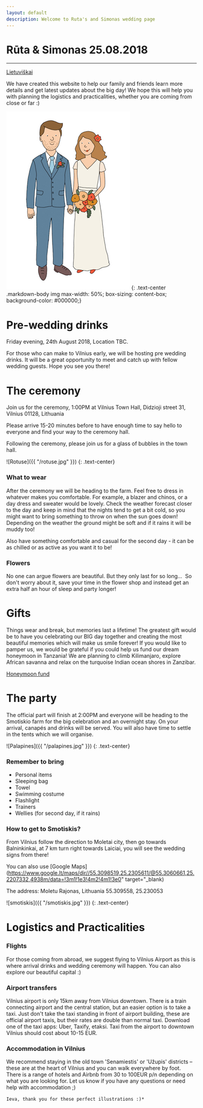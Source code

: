 ```yaml
---
layout: default
description: Welcome to Ruta's and Simonas wedding page
---
```

# [](#header-1) Rūta & Simonas 25.08.2018
------------------------------------------

[Lietuviškai](index)

We have created this website to help our family and friends learn more details and get latest updates about the big day! We hope this will help you with planning the logistics and practicalities, whether you are coming from close or far :)

![Ruta & Simonas](/R&Small.jpg)
{: .text-center .markdown-body img max-width: 50%; box-sizing: content-box; background-color: #000000;}

# [](#header-1) Pre-wedding drinks
Friday evening, 24th August 2018, Location TBC.

For those who can make to Vilnius early, we will be hosting pre wedding drinks. It will be a great opportunity to meet and catch up with fellow wedding guests. Hope you see you there!

# [](#header-1) The ceremony
Join us for the ceremony, 1:00PM at Vilnius Town Hall, Didzioji street 31, Vilnius 01128, Lithuania

Please arrive 15-20 minutes before to have enough time to say hello to everyone and find your way to the ceremony hall.

Following the ceremony, please join us for a glass of bubbles in the town hall.

![Rotuse]({{ "/rotuse.jpg" }})
{: .text-center}

### [](#header-1) What to wear
After the ceremony we will be heading to the farm. Feel free to dress in whatever makes you comfortable. For example, a blazer and chinos, or a day dress and sweater would be lovely. Check the weather forecast closer to the day and keep in mind that the nights tend to get a bit cold, so you might want to bring something to throw on when the sun goes down! Depending on the weather the ground might be soft and if it rains it will be muddy too!

Also have something comfortable and casual for the second day - it can be as chilled or as active as you want it to be!

### [](#header-1) Flowers
No one can argue flowers are beautiful. But they only last for so long…  So don't worry about it, save your time in the flower shop and instead get an extra half an hour of sleep and party longer!
 
# [](#header-1) Gifts
Things wear and break, but memories last a lifetime! The greatest gift would be to have you celebrating our BIG day together and creating the most beautiful memories which will make us smile forever! If you would like to pamper us, we would be grateful if you could help us fund our dream honeymoon in Tanzania! We are planning to climb Kilimanjaro, explore African savanna and relax on the turquoise Indian ocean shores in Zanzibar.

[Honeymoon fund](https://prezola.com/wishlists/10188781/)

# [](#header-1) The party
The official part will finish at 2:00PM and everyone will be heading to the Smotiskio farm for the big celebration and an overnight stay. On your arrival, canapés and drinks will be served. You will also have time to settle in the tents which we will organise.

![Palapines]({{ "/palapines.jpg" }})
{: .text-center}

### [](#header-1) Remember to bring
* Personal items
* Sleeping bag
* Towel
* Swimming costume
* Flashlight
* Trainers
* Wellies (for second day, if it rains)

### [](#header-1) How to get to Smotiskis?

From Vilnius follow the direction to Moletai city, then go towards Balninkinkai, at 7 km turn right towards Laiciai, you will see the wedding signs from there!

You can also use [Google Maps](https://www.google.lt/maps/dir//55.3098519,25.2305611/@55.3060661,25.2207332,4938m/data=!3m1!1e3!4m2!4m1!3e0" target="_blank)

The address:
Moletu Rajonas, Lithuania
55.309558, 25.230053

![smotiskis]({{ "/smotiskis.jpg" }})
{: .text-center}

# [](#header-1) Logistics and Practicalities

### [](#header-3) Flights
For those coming from abroad, we suggest flying to Vilnius Airport as this is where arrival drinks and wedding ceremony will happen. You can also explore our beautiful capital :)

### [](#header-3) Airport transfers
Vilnius airport is only 15km away from Vilnius downtown. There is a train connecting airport and the central station, but an easier option is to take a taxi. Just don't take the taxi standing in front of airport building, these are official airport taxis, but their rates are double than normal taxi. Download one of the taxi apps: Uber, Taxify, etaksi. Taxi from the airport to downtown Vilnius should cost about 10-15 EUR.

### [](#header-3) Accommodation in Vilnius
We recommend staying in the old town 'Senamiestis' or 'Užupis' districts – these are at the heart of Vilnius and you can walk everywhere by foot. There is a range of hotels and Airbnb from 30 to 100EUR p/n depending on what you are looking for. Let us know if you have any questions or need help with accommodation ;)

```
Ieva, thank you for these perfect illustrations :)*
```
